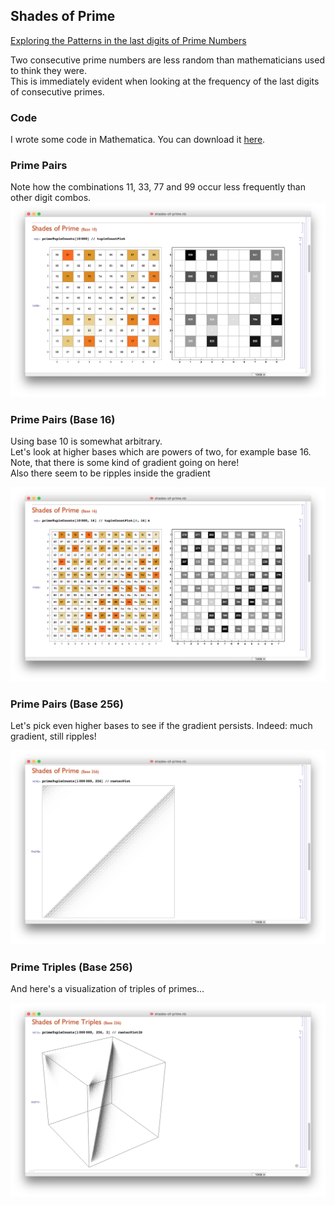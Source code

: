 ## Shades of Prime

[Exploring the Patterns in the last digits of Prime Numbers](http://www.nature.com/news/peculiar-pattern-found-in-random-prime-numbers-1.19550)

Two consecutive prime numbers are less random than mathematicians used to think they were.  
This is immediately evident when looking at the frequency of the last digits of consecutive primes.

### Code

I wrote some code in Mathematica. You can download it [here](shades-of-prime.m).

### Prime Pairs

Note how the combinations 11, 33, 77 and 99 occur less frequently than other digit combos.  
![](shades-of-prime-2.png)

### Prime Pairs (Base 16)

Using base 10 is somewhat arbitrary.  
Let's look at higher bases which are powers of two, for example base 16.
Note, that there is some kind of gradient going on here!  
Also there seem to be ripples inside the gradient

![](shades-of-prime-3.png)

### Prime Pairs (Base 256)

Let's pick even higher bases to see if the gradient persists. 
Indeed: much gradient, still ripples!

![](shades-of-prime-4.png)


### Prime Triples (Base 256)

And here's a visualization of triples of primes...

![](shades-of-prime-5.png)

